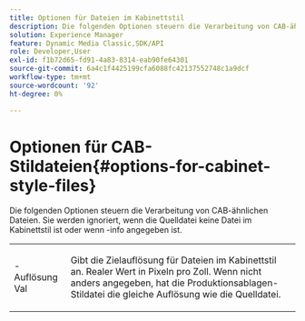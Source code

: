 ```yaml
---
title: Optionen für Dateien im Kabinettstil
description: Die folgenden Optionen steuern die Verarbeitung von CAB-ähnlichen Dateien. Sie werden ignoriert, wenn die sourceFile keine Kabinettformatdatei ist oder wenn -info angegeben ist.
solution: Experience Manager
feature: Dynamic Media Classic,SDK/API
role: Developer,User
exl-id: f1b72d65-fd91-4a83-8314-eab90fe64301
source-git-commit: 6a4c1f4425199cfa6088fc42137552748c1a9dcf
workflow-type: tm+mt
source-wordcount: '92'
ht-degree: 0%

---
```


# Optionen für CAB-Stildateien{#options-for-cabinet-style-files}

Die folgenden Optionen steuern die Verarbeitung von CAB-ähnlichen Dateien. Sie werden ignoriert, wenn die Quelldatei keine Datei im Kabinettstil ist oder wenn -info angegeben ist.

<table id="simpletable_332B78DDEB6540708844AB54AE321F9B"> 
 <tr class="strow"> 
  <td class="stentry"> <p><span class="codeph">-Auflösung <span class="varname"> Val</span></span> </p> </td> 
  <td class="stentry"> <p>Gibt die Zielauflösung für Dateien im Kabinettstil an. Realer Wert in Pixeln pro Zoll. Wenn nicht anders angegeben, hat die Produktionsablagen-Stildatei die gleiche Auflösung wie die Quelldatei. </p></td> 
 </tr> 
</table>
